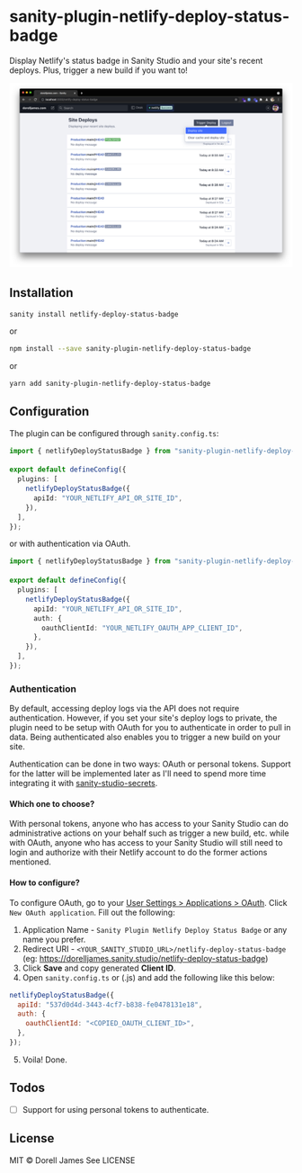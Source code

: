 # sanity-plugin-netlify-deploy-status-badge

Display Netlify's status badge in Sanity Studio and your site's recent deploys. Plus, trigger a new build if you want to!

![](https://raw.githubusercontent.com/dorelljames/sanity-plugin-netlify-deploy-status-badge/master/src/assets/preview-full.png)

## Installation

```
sanity install netlify-deploy-status-badge
```

or

```bash
npm install --save sanity-plugin-netlify-deploy-status-badge

```

or

```bash
yarn add sanity-plugin-netlify-deploy-status-badge
```

## Configuration

The plugin can be configured through `sanity.config.ts`:

```ts
import { netlifyDeployStatusBadge } from "sanity-plugin-netlify-deploy-status-badge";

export default defineConfig({
  plugins: [
    netlifyDeployStatusBadge({
      apiId: "YOUR_NETLIFY_API_OR_SITE_ID",
    }),
  ],
});
```

or with authentication via OAuth.

```ts
import { netlifyDeployStatusBadge } from "sanity-plugin-netlify-deploy-status-badge";

export default defineConfig({
  plugins: [
    netlifyDeployStatusBadge({
      apiId: "YOUR_NETLIFY_API_OR_SITE_ID",
      auth: {
        oauthClientId: "YOUR_NETLIFY_OAUTH_APP_CLIENT_ID",
      },
    }),
  ],
});
```

### Authentication

By default, accessing deploy logs via the API does not require authentication. However, if you set your site's deploy logs to private, the plugin need to be setup with OAuth for you to authenticate in order to pull in data. Being authenticated also enables you to trigger a new build on your site.

Authentication can be done in two ways: OAuth or personal tokens. Support for the latter will be implemented later as I'll need to spend more time integrating it with [sanity-studio-secrets](https://github.com/sanity-io/sanity-studio-secrets).

#### Which one to choose?

With personal tokens, anyone who has access to your Sanity Studio can do administrative actions on your behalf such as trigger a new build, etc. while with OAuth, anyone who has access to your Sanity Studio will still need to login and authorize with their Netlify account to do the former actions mentioned.

#### How to configure?

To configure OAuth, go to your [User Settings > Applications > OAuth](https://app.netlify.com/user/applications). Click `New OAuth application`. Fill out the following:

1. Application Name - `Sanity Plugin Netlify Deploy Status Badge` or any name you prefer.
2. Redirect URI - `<YOUR_SANITY_STUDIO_URL>/netlify-deploy-status-badge` (eg: https://dorelljames.sanity.studio/netlify-deploy-status-badge)
3. Click **Save** and copy generated **Client ID**.
4. Open `sanity.config.ts` or (.js) and add the following like this below:

```js
netlifyDeployStatusBadge({
  apiId: "537d0d4d-3443-4cf7-b838-fe0478131e18",
  auth: {
    oauthClientId: "<COPIED_OAUTH_CLIENT_ID>",
  },
});
```

5. Voila! Done.

## Todos

- [ ] Support for using personal tokens to authenticate.

## License

MIT © Dorell James
See LICENSE

